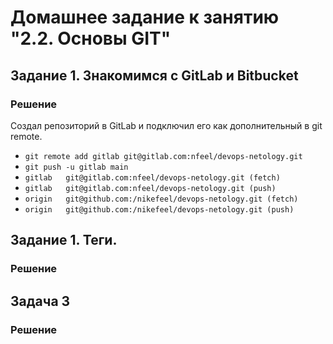 # Домашнее задание к занятию "2.2. Основы GIT"
## Задание 1. Знакомимся с GitLab и Bitbucket
### Решение
Создал репозиторий в GitLab и подключил его как дополнительный в git remote. 
- `git remote add gitlab git@gitlab.com:nfeel/devops-netology.git`
- `git push -u gitlab main`
- `gitlab	git@gitlab.com:nfeel/devops-netology.git (fetch)`
- `gitlab	git@gitlab.com:nfeel/devops-netology.git (push)`
- `origin	git@github.com:/nikefeel/devops-netology.git (fetch)`
- `origin	git@github.com:/nikefeel/devops-netology.git (push)`
## Задание 1. Теги.
### Решение

## Задача 3
### Решение
